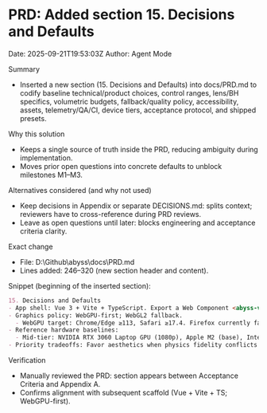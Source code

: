 # PRD: Added section 15. Decisions and Defaults

Date: 2025-09-21T19:53:03Z
Author: Agent Mode

Summary
- Inserted a new section (15. Decisions and Defaults) into docs/PRD.md to codify baseline technical/product choices, control ranges, lens/BH specifics, volumetric budgets, fallback/quality policy, accessibility, assets, telemetry/QA/CI, device tiers, acceptance protocol, and shipped presets.

Why this solution
- Keeps a single source of truth inside the PRD, reducing ambiguity during implementation.
- Moves prior open questions into concrete defaults to unblock milestones M1–M3.

Alternatives considered (and why not used)
- Keep decisions in Appendix or separate DECISIONS.md: splits context; reviewers have to cross-reference during PRD reviews.
- Leave as open questions until later: blocks engineering and acceptance criteria clarity.

Exact change
- File: D:\Github\abyss\docs\PRD.md
- Lines added: 246–320 (new section header and content).

Snippet (beginning of the inserted section):
```md path=D:\Github\abyss\docs\PRD.md start=246
15. Decisions and Defaults
- App shell: Vue 3 + Vite + TypeScript. Export a Web Component <abyss-veil> for embedding.
- Graphics policy: WebGPU-first; WebGL2 fallback.
  - WebGPU target: Chrome/Edge ≥113, Safari ≥17.4. Firefox currently falls back to WebGL2.
- Reference hardware baselines:
  - Mid-tier: NVIDIA RTX 3060 Laptop GPU (1080p), Apple M2 (base), Intel Iris Xe (11th-gen i5).
- Priority tradeoffs: Favor aesthetics when physics fidelity conflicts and performance is at risk; degrade heavy features first.
```

Verification
- Manually reviewed the PRD: section appears between Acceptance Criteria and Appendix A.
- Confirms alignment with subsequent scaffold (Vue + Vite + TS; WebGPU-first).
